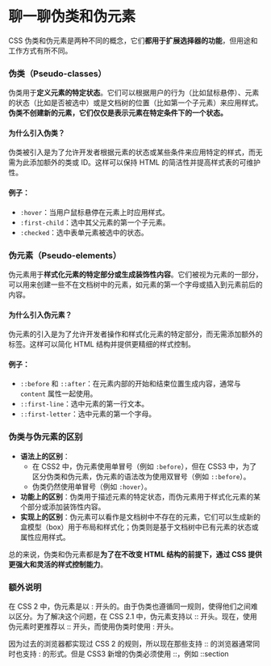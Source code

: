 # 聊一聊伪类和伪元素

CSS 伪类和伪元素是两种不同的概念，它们**都用于扩展选择器的功能**，但用途和工作方式有所不同。

### 伪类（Pseudo-classes）

伪类用于**定义元素的特定状态**。它们可以根据用户的行为（比如鼠标悬停）、元素的状态（比如是否被选中）或是文档树的位置（比如第一个子元素）来应用样式。**伪类不创建新的元素，它们仅仅是表示元素在特定条件下的一个状态。**

#### 为什么引入伪类？

伪类被引入是为了允许开发者根据元素的状态或某些条件来应用特定的样式，而无需为此添加额外的类或 ID。这样可以保持 HTML 的简洁性并提高样式表的可维护性。

#### 例子：

- `:hover`：当用户鼠标悬停在元素上时应用样式。
- `:first-child`：选中其父元素的第一个子元素。
- `:checked`：选中表单元素被选中的状态。

### 伪元素（Pseudo-elements）

伪元素用于**样式化元素的特定部分或生成装饰性内容**。它们被视为元素的一部分，可以用来创建一些不在文档树中的元素，如元素的第一个字母或插入到元素前后的内容。

#### 为什么引入伪元素？

伪元素的引入是为了允许开发者操作和样式化元素的特定部分，而无需添加额外的标签。这样可以简化 HTML 结构并提供更精细的样式控制。

#### 例子：

- `::before` 和 `::after`：在元素内部的开始和结束位置生成内容，通常与 `content` 属性一起使用。
- `::first-line`：选中元素的第一行文本。
- `::first-letter`：选中元素的第一个字母。

### 伪类与伪元素的区别

- **语法上的区别**：
  - 在 CSS2 中，伪元素使用单冒号（例如 `:before`），但在 CSS3 中，为了区分伪类和伪元素，伪元素的语法改为使用双冒号（例如 `::before`）。
  - 伪类仍然使用单冒号（例如 `:hover`）。
- **功能上的区别**：伪类用于描述元素的特定状态，而伪元素用于样式化元素的某个部分或添加装饰性内容。
- **实现上的区别**：伪元素可以看作是文档树中不存在的元素，它们可以生成新的盒模型（box）用于布局和样式化；伪类则是基于文档树中已有元素的状态或属性应用样式。

总的来说，伪类和伪元素都是**为了在不改变 HTML 结构的前提下，通过 CSS 提供更强大和灵活的样式控制能力**。

### 额外说明

在 CSS 2 中，伪元素是以 : 开头的。由于伪类也遵循同一规则，使得他们之间难以区分。为了解决这个问题，在 CSS 2.1 中，伪元素支持以 :: 开头。现在，使用伪元素时更推荐以 :: 开头，而使用伪类时使用 : 开头。

因为过去的浏览器都实现过 CSS 2 的规则，所以现在那些支持 :: 的浏览器通常同时也支持 : 的形式。但是 CSS3 新增的伪类必须使用 ::，例如 ::section
